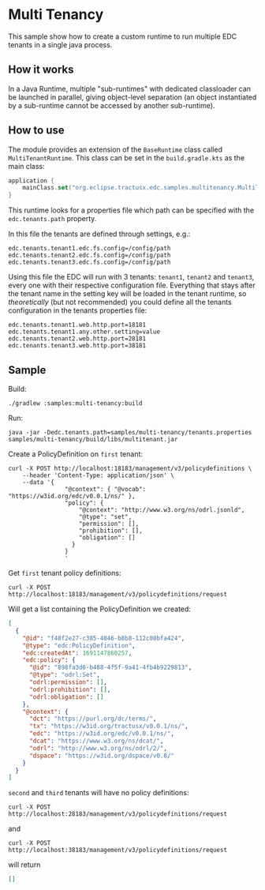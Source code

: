 # Multi Tenancy

This sample show how to create a custom runtime to run multiple EDC tenants in a single java process.

## How it works

In a Java Runtime, multiple "sub-runtimes" with dedicated classloader can be launched in parallel, giving object-level
separation (an object instantiated by a sub-runtime cannot be accessed by another sub-runtime).

## How to use

The module provides an extension of the `BaseRuntime` class called `MultiTenantRuntime`.
This class can be set in the `build.gradle.kts` as the main class:

```kotlin
application {
    mainClass.set("org.eclipse.tractusx.edc.samples.multitenancy.MultiTenantRuntime")
}
```

This runtime looks for a properties file which path can be specified with the `edc.tenants.path` property.

In this file the tenants are defined through settings, e.g.:

```properties
edc.tenants.tenant1.edc.fs.config=/config/path
edc.tenants.tenant2.edc.fs.config=/config/path
edc.tenants.tenant3.edc.fs.config=/config/path
```

Using this file the EDC will run with 3 tenants: `tenant1`, `tenant2` and `tenant3`, every one with their respective
configuration file.
Everything that stays after the tenant name in the setting key will be loaded in the tenant runtime, so *theoretically*
(but not recommended) you could define all the tenants configuration in the tenants properties file:

```properties
edc.tenants.tenant1.web.http.port=18181
edc.tenants.tenant1.any.other.setting=value
edc.tenants.tenant2.web.http.port=28181
edc.tenants.tenant3.web.http.port=38181
```

## Sample

Build:

```shell
./gradlew :samples:multi-tenancy:build
```

Run:

```shell
java -jar -Dedc.tenants.path=samples/multi-tenancy/tenants.properties samples/multi-tenancy/build/libs/multitenant.jar
```

Create a PolicyDefinition on `first` tenant:

```shell
curl -X POST http://localhost:18183/management/v3/policydefinitions \
    --header 'Content-Type: application/json' \
    --data '{
                "@context": { "@vocab": "https://w3id.org/edc/v0.0.1/ns/" },
                "policy": {
                    "@context": "http://www.w3.org/ns/odrl.jsonld",
                    "@type": "set",
                    "permission": [],
                    "prohibition": [],
                    "obligation": []
                  }
                }
                '
```

Get `first` tenant policy definitions:

```shell
curl -X POST http://localhost:18183/management/v3/policydefinitions/request
```

Will get a list containing the PolicyDefinition we created:

```json
[
  {
    "@id": "f48f2e27-c385-4846-b8b8-112c08bfa424",
    "@type": "edc:PolicyDefinition",
    "edc:createdAt": 1691147860257,
    "edc:policy": {
      "@id": "898fa3d6-b488-4f5f-9a41-4fb4b9229813",
      "@type": "odrl:Set",
      "odrl:permission": [],
      "odrl:prohibition": [],
      "odrl:obligation": []
    },
    "@context": {
      "dct": "https://purl.org/dc/terms/",
      "tx": "https://w3id.org/tractusx/v0.0.1/ns/",
      "edc": "https://w3id.org/edc/v0.0.1/ns/",
      "dcat": "https://www.w3.org/ns/dcat/",
      "odrl": "http://www.w3.org/ns/odrl/2/",
      "dspace": "https://w3id.org/dspace/v0.8/"
    }
  }
]
```

`second` and `third` tenants will have no policy definitions:

```shell
curl -X POST http://localhost:28183/management/v3/policydefinitions/request
```

and

```shell
curl -X POST http://localhost:38183/management/v3/policydefinitions/request
```

will return

```json
[]
```
